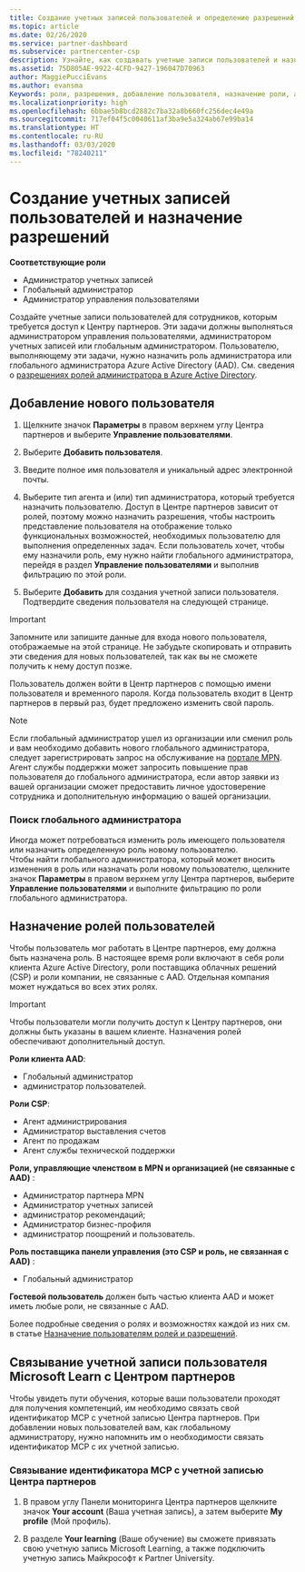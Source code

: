 ```yaml
---
title: Создание учетных записей пользователей и определение разрешений | Центр партнеров
ms.topic: article
ms.date: 02/26/2020
ms.service: partner-dashboard
ms.subservice: partnercenter-csp
description: Узнайте, как создавать учетные записи пользователей и назначать роли в Центре партнеров для каждого сотрудника, которому требуется доступ. Это могут делать пользователи с определенными правами администратора.
ms.assetid: 75D805AE-9922-4CFD-9427-196047D70963
author: MaggiePucciEvans
ms.author: evansma
Keywords: роли, разрешения, добавление пользователя, назначение роли, администратор, агент,
ms.localizationpriority: high
ms.openlocfilehash: 6bbae5b8bcd2882c7ba32a8b660fc256dec4e49a
ms.sourcegitcommit: 717ef04f5c0040611af3ba9e5a324ab67e99ba14
ms.translationtype: HT
ms.contentlocale: ru-RU
ms.lasthandoff: 03/03/2020
ms.locfileid: "78240211"
---
```

# <a name="create-user-accounts-and-assign-permissions"></a>Создание учетных записей пользователей и назначение разрешений

**Соответствующие роли**

- Администратор учетных записей
- Глобальный администратор
- Администратор управления пользователями

Создайте учетные записи пользователей для сотрудников, которым требуется доступ к Центру партнеров. Эти задачи должны выполняться администратором управления пользователями, администратором учетных записей или глобальным администратором. Пользователю, выполняющему эти задачи, нужно назначить роль администратора или глобального администратора Azure Active Directory (AAD). См. сведения о [разрешениях ролей администратора в Azure Active Directory](https://docs.microsoft.com/azure/active-directory/users-groups-roles/directory-assign-admin-roles).


## <a name="add-a-new-user"></a>Добавление нового пользователя

1. Щелкните значок **Параметры** в правом верхнем углу Центра партнеров и выберите **Управление пользователями**.

2. Выберите **Добавить пользователя**.

3. Введите полное имя пользователя и уникальный адрес электронной почты.

4. Выберите тип агента и (или) тип администратора, который требуется назначить пользователю. Доступ в Центре партнеров зависит от ролей, поэтому можно назначить разрешения, чтобы настроить представление пользователя на отображение только функциональных возможностей, необходимых пользователю для выполнения определенных задач.  Если пользователь хочет, чтобы ему назначили роль, ему нужно найти глобального администратора, перейдя в раздел **Управление пользователями** и выполнив фильтрацию по этой роли.

5. Выберите **Добавить** для создания учетной записи пользователя. Подтвердите сведения пользователя на следующей странице.

> [!IMPORTANT]  
> Запомните или запишите данные для входа нового пользователя, отображаемые на этой странице. Не забудьте скопировать и отправить эти сведения для новых пользователей, так как вы не сможете получить к нему доступ позже. 

Пользователь должен войти в Центр партнеров с помощью имени пользователя и временного пароля. Когда пользователь входит в Центр партнеров в первый раз, будет предложено изменить свой пароль. 

> [!NOTE]  
>  Если глобальный администратор ушел из организации или сменил роль и вам необходимо добавить нового глобального администратора, следует зарегистрировать запрос на обслуживание на [портале MPN](https://partner.microsoft.com/support). Агент службы поддержки может запросить повышение прав пользователя до глобального администратора, если автор заявки из вашей организации сможет предоставить личное удостоверение сотрудника и дополнительную информацию о вашей организации.

### <a name="find-your-global-admin"></a>Поиск глобального администратора

Иногда может потребоваться изменить роль имеющего пользователя или назначить определенную роль новому пользователю.  
Чтобы найти глобального администратора, который может вносить изменения в роль или назначать роли новому пользователю, щелкните значок **Параметры** в правом верхнем углу Центра партнеров, выберите **Управление пользователями** и выполните фильтрацию по роли глобального администратора. 

## <a name="assign-user-roles"></a>Назначение ролей пользователей

Чтобы пользователь мог работать в Центре партнеров, ему должна быть назначена роль.  В настоящее время роли включают в себя роли клиента Azure Active Directory, роли поставщика облачных решений (CSP) и роли компании, не связанные с AAD. Отдельная компания может нуждаться во всех этих ролях.

>[!Important]
>Чтобы пользователи могли получить доступ к Центру партнеров, они должны быть указаны в вашем клиенте. Назначения ролей обеспечивают дополнительный доступ.


**Роли клиента AAD**:
- Глобальный администратор
- администратор пользователей.

**Роли CSP**:
- Агент администрирования
- Администратор выставления счетов
- Агент по продажам
- Агент службы технической поддержки

**Роли, управляющие членством в MPN и организацией (не связанные с AAD)** :
- Администратор партнера MPN
- Администратор учетных записей
- администратор рекомендаций;
- Администратор бизнес-профиля
- администратор поощрений и пользователь.

**Роль поставщика панели управления (это CSP и роль, не связанная с AAD)** :
- Глобальный администратор

**Гостевой пользователь** должен быть частью клиента AAD и может иметь любые роли, не связанные с AAD.

Более подробные сведения о ролях и возможностях каждой из них см. в статье [Назначение пользователям ролей и разрешений](permissions-overview.md).

## <a name="associate-a-users-microsoft-learn-account-in-partner-center"></a>Связывание учетной записи пользователя Microsoft Learn с Центром партнеров

Чтобы увидеть пути обучения, которые ваши пользователи проходят для получения компетенций, им необходимо связать свой идентификатор MCP с учетной записью Центра партнеров. При добавлении новых пользователей вам, как глобальному администратору, нужно напомнить им о необходимости связать идентификатор MCP с их учетной записью. 

### <a name="how-to-associate-your-mcp-id-to-your-partner-center-account"></a>Связывание идентификатора MCP с учетной записью Центра партнеров

1. В правом углу Панели мониторинга Центра партнеров щелкните значок **Your account** (Ваша учетная запись), а затем выберите **My profile** (Мой профиль).

2. В разделе **Your learning** (Ваше обучение) вы сможете привязать свою учетную запись Microsoft Learning, а также подключить учетную запись Майкрософт к Partner University.








